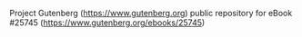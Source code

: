 Project Gutenberg (https://www.gutenberg.org) public repository for eBook #25745 (https://www.gutenberg.org/ebooks/25745)
